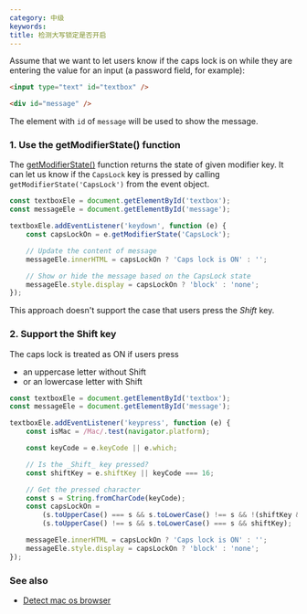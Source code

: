 ```yaml
---
category: 中级
keywords:
title: 检测大写锁定是否开启
---
```


Assume that we want to let users know if the caps lock is on while they are entering the value for an input (a password field, for example):

```html
<input type="text" id="textbox" />

<div id="message" />
```

The element with `id` of `message` will be used to show the message.

### 1. Use the getModifierState() function

The [getModifierState()](https://developer.mozilla.org/en-US/docs/Web/API/KeyboardEvent/getModifierState) function returns the state of given modifier key.
It can let us know if the `CapsLock` key is pressed by calling `getModifierState('CapsLock')` from the event object.

```js
const textboxEle = document.getElementById('textbox');
const messageEle = document.getElementById('message');

textboxEle.addEventListener('keydown', function (e) {
    const capsLockOn = e.getModifierState('CapsLock');

    // Update the content of message
    messageEle.innerHTML = capsLockOn ? 'Caps lock is ON' : '';

    // Show or hide the message based on the CapsLock state
    messageEle.style.display = capsLockOn ? 'block' : 'none';
});
```

This approach doesn't support the case that users press the _Shift_ key.

### 2. Support the Shift key

The caps lock is treated as ON if users press

-   an uppercase letter without Shift
-   or an lowercase letter with Shift

```js
const textboxEle = document.getElementById('textbox');
const messageEle = document.getElementById('message');

textboxEle.addEventListener('keypress', function (e) {
    const isMac = /Mac/.test(navigator.platform);

    const keyCode = e.keyCode || e.which;

    // Is the _Shift_ key pressed?
    const shiftKey = e.shiftKey || keyCode === 16;

    // Get the pressed character
    const s = String.fromCharCode(keyCode);
    const capsLockOn =
        (s.toUpperCase() === s && s.toLowerCase() !== s && !(shiftKey && isMac)) ||
        (s.toUpperCase() !== s && s.toLowerCase() === s && shiftKey);

    messageEle.innerHTML = capsLockOn ? 'Caps lock is ON' : '';
    messageEle.style.display = capsLockOn ? 'block' : 'none';
});
```

### See also

-   [Detect mac os browser](/detect-mac-os-browser)
